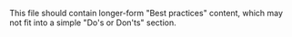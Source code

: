This file should contain longer-form "Best practices" content, which may not fit into a simple "Do's or Don'ts" section.
